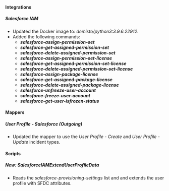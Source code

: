 
#### Integrations
##### Salesforce IAM
- Updated the Docker image to: *demisto/python3:3.9.6.22912*.
- Added the following commands:
  - ***salesforce-assign-permission-set***
  - ***salesforce-get-assigned-permission-set***
  - ***salesforce-delete-assigned-permission-set***
  - ***salesforce-assign-permission-set-license***
  - ***salesforce-get-assigned-permission-set-license***
  - ***salesforce-delete-assigned-permission-set-license***
  - ***salesforce-assign-package-license***
  - ***salesforce-get-assigned-package-license***
  - ***salesforce-delete-assigned-package-license***
  - ***salesforce-unfreeze-user-account***
  - ***salesforce-freeze-user-account***
  - ***salesforce-get-user-isfrozen-status***


#### Mappers
##### User Profile - Salesforce (Outgoing)
- Updated the mapper to use the *User Profile - Create* and *User Profile - Update* incident types.

#### Scripts
##### New: SalesforceIAMExtendUserProfileData
- Reads the *salesforce-provisioning-settings* list and and extends the user profile with SFDC attributes.
